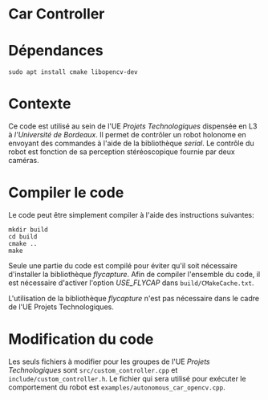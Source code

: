 Car Controller
==============

# Dépendances

```
sudo apt install cmake libopencv-dev
```

# Contexte

Ce code est utilisé au sein de l'UE *Projets Technologiques* dispensée en L3 à
*l'Université de Bordeaux*. Il permet de contrôler un robot holonome en envoyant
des commandes à l'aide de la bibliothèque *serial*. Le contrôle du robot est
fonction de sa perception stéréoscopique fournie par deux caméras.

# Compiler le code

Le code peut être simplement compiler à l'aide des instructions suivantes:
```
mkdir build
cd build
cmake ..
make
```

Seule une partie du code est compilé pour éviter qu'il soit nécessaire
d'installer la bibliothèque *flycapture*. Afin de compiler l'ensemble du code,
il est nécessaire d'activer l'option *USE_FLYCAP* dans `build/CMakeCache.txt`.

L'utilisation de la bibliothèque *flycapture* n'est pas nécessaire dans le cadre de l'UE
Projets Technologiques.

# Modification du code

Les seuls fichiers à modifier pour les groupes de l'UE *Projets Technologiques*
sont `src/custom_controller.cpp` et `include/custom_controller.h`. Le fichier
qui sera utilisé pour exécuter le comportement du robot est
`examples/autonomous_car_opencv.cpp`.

